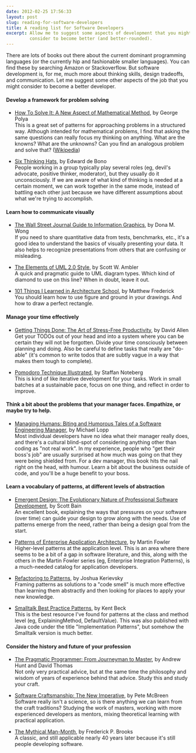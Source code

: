 ```yaml
---
date: 2012-02-25 17:56:33
layout: post
slug: reading-for-software-developers
title: A reading list for Software Developers
excerpt: Allow me to suggest some aspects of development that you might
         consider to become better (and better-rounded).
---
```


There are lots of books out there about the current dominant programming
languages (or the currently hip and fashionable smaller languages). You can
find these by searching Amazon or Stackoverflow. But software development is,
for me, much more about thinking skills, design tradeoffs, and communication. 
Let me suggest some other aspects of the job that you might consider to become 
a better developer.


#### Develop a framework for problem solving


* [How To Solve It: A New Aspect of Mathematical Method](http://www.amazon.com/exec/obidos/ASIN/4871878309/), by George Polya <br>
  This is a great set of patterns for approaching problems in a structured way.
  Although intended for mathematical problems, I find that asking the same
  questions can really focus my thinking on anything.  What are the knowns?
  What are the unknowns? Can you find an analogous problem and solve that?
  ([Wikipedia](http://en.wikipedia.org/wiki/How_to_Solve_It))

* [Six Thinking Hats](http://www.amazon.com/exec/obidos/ASIN/0316178314/), by Edward de Bono <br>
  People working in a group typically play several roles (eg, devil's advocate,
  positive thinker, moderator), but they usually do it unconsciously. If we are aware
  of what kind of thinking is needed at a certain moment, we can
  work together in the same mode, instead of battling each other just because
  we have different assumptions about what we're trying to accomplish.


#### Learn how to communicate visually

* [The Wall Street Journal Guide to Information Graphics](http://www.amazon.com/exec/obidos/ASIN/0393072959/), by Dona M. Wong <br>
  If you need to share quantitative data from tests, benchmarks, etc., it's a
  good idea to understand the basics of visually presenting your data. It also
  helps to recognize presentations from others that are confusing or
  misleading.

* [The Elements of UML 2.0 Style](http://www.amazon.com/exec/obidos/ASIN/0521616786/), by Scott W. Ambler <br>
  A quick and pragmatic guide to UML diagram types.  Which kind of diamond to
  use on this line? When in doubt, leave it out.

* [101 Things I Learned in Architecture School](http://www.amazon.com/exec/obidos/ASIN/0262062666/), by Matthew Frederick <br>
  You should learn how to use figure and ground in your drawings. And how 
  to draw a perfect rectangle.

#### Manage your time effectively

* [Getting Things Done: The Art of Stress-Free Productivity](http://www.amazon.com/exec/obidos/ASIN/0142000280/), by David Allen <br>
  Get your TODOs out of your head and into a system where you can be certain
  they will not be forgotten. Divide your time consciously between planning and
  doing. Also be careful to define tasks that really are "do-able" (it's common
  to write todos that are subtly vague in a way that makes them tough to
  complete).

* [Pomodoro Technique Illustrated](http://www.amazon.com/exec/obidos/ASIN/1934356506/), by Staffan Noteberg <br>
  This is kind of like iterative development for your tasks. Work in small
  batches at a sustainable pace, focus on one thing, and reflect in order to
  improve.


#### Think a bit about the problems that your manager faces. Empathize, or maybe try to help.

* [Managing Humans: Biting and Humorous Tales of a Software Engineering Manager](http://www.amazon.com/exec/obidos/ASIN/159059844X/), by Michael Lopp <br>
  Most individual developers have no idea what their
  manager really does, and there's a cultural blind-spot of considering
  anything other than coding as "not real work". In my experience, people who
  "get their boss's job" are usually surprised at how much was going on that
  they were being shielded from. For a dev manager, this book hits the nail
  right on the head, with humour. Learn a bit about the business outside of
  code, and you'll be a huge benefit to your boss.



#### Learn a vocabulary of patterns, at different levels of abstraction

* [Emergent Design: The Evolutionary Nature of Professional Software Development](http://www.amazon.com/exec/obidos/ASIN/0321509366/), by Scott Bain <br>
  An excellent book, explaining the ways that
  pressures on your software (over time) can guide your design to grow along
  with the needs. Use of patterns emerge from the need, rather than being a
  design goal from the start.

* [Patterns of Enterprise Application Architecture](http://www.amazon.com/exec/obidos/ASIN/0321127420/), by Martin Fowler <br>
  Higher-level patterns at the application level.
  This is an area where there seems to be a bit of a gap in software
  literature, and this, along with the others in the Martin Fowler series (eg,
  Enterprise Integration Patterns), is a much-needed catalog for application
  developers.

* [Refactoring to Patterns](http://www.amazon.com/exec/obidos/ASIN/0321213351/), by Joshua Kerievsky <br>
  Framing patterns as solutions to a "code smell" is
  much more effective than learning them abstractly and then looking for places
  to apply your new knowledge.

* [Smalltalk Best Practice Patterns](http://www.amazon.com/exec/obidos/ASIN/013476904X/), by Kent Beck <br>
  This is the best resource I've found for patterns
  at the class and method level (eg, ExplainingMethod, DefaultValue). This was
  also published with Java code under the title "Implementation Patterns", but
  somehow the Smalltalk version is much better.


#### Consider the history and future of your profession

* [The Pragmatic Programmer: From Journeyman to Master](http://www.amazon.com/exec/obidos/ASIN/020161622X/), by Andrew Hunt and David Thomas <br>
  Not only very practical advice, but at the same
  time the philosophy and wisdom of years of experience behind that advice.
  Study this and study your craft.

* [Software Craftsmanship: The New Imperative](http://www.amazon.com/exec/obidos/ASIN/0201733862/), by Pete McBreen <br>
  Software really isn't a science, so is there
  anything we can learn from the craft traditions? Studying the work of
  masters, working with more experienced developers as mentors, mixing
  theoretical learning with practical application.

* [The Mythical Man-Month](http://www.amazon.com/exec/obidos/ASIN/0201835959/), by Frederick P. Brooks <br>
  A classic, and still applicable nearly 40 years
  later because it's still people developing software.


